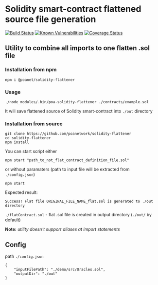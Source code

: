 # Solidity smart-contract flattened source file generation

[![Build Status](https://travis-ci.org/poanetwork/solidity-flattener.svg?branch=master)](https://travis-ci.org/poanetwork/solidity-flattener)
[![Known Vulnerabilities](https://snyk.io/test/github/poanetwork/solidity-flattener/badge.svg)](https://snyk.io/test/github/poanetwork/solidity-flattener)
[![Coverage Status](https://coveralls.io/repos/github/poanetwork/solidity-flattener/badge.svg?branch=master)](https://coveralls.io/github/poanetwork/solidity-flattener?branch=master)

## Utility to combine all imports to one flatten .sol file

### Installation from npm

`npm i @poanet/solidity-flattener`

### Usage

`./node_modules/.bin/poa-solidity-flattener ./contracts/example.sol`

It will save flattened source of Solidity smart-contract into `./out` directory

### Installation from source


```
git clone https://github.com/poanetwork/solidity-flattener
cd solidity-flattener
npm install
```

You can start script either

```
npm start "path_to_not_flat_contract_definition_file.sol"
```

or without paramaters (path to input file will be extracted from `./config.json`)

```
npm start
```



Expected result: 

```
Success! Flat file ORIGINAL_FILE_NAME_flat.sol is generated to ./out directory
```

`./flatContract.sol` - flat .sol file is created in output directory (`./out/` by default)

**Note:** *utility doesn't support aliases at import statements*

## Config

path `./config.json`

```
{
	"inputFilePath": "./demo/src/Oracles.sol",
	"outputDir": "./out"
}
```

